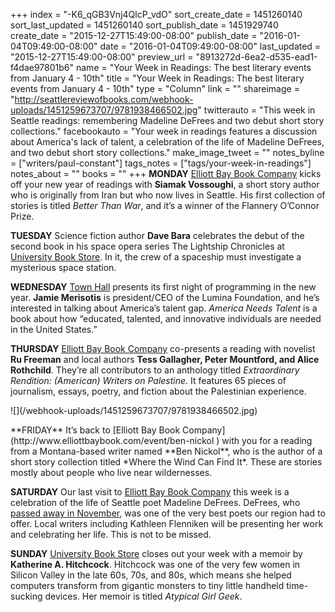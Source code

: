 +++
index = "-K6_qGB3Vnj4QlcP_vdO"
sort_create_date = 1451260140
sort_last_updated = 1451260140
sort_publish_date = 1451929740
create_date = "2015-12-27T15:49:00-08:00"
publish_date = "2016-01-04T09:49:00-08:00"
date = "2016-01-04T09:49:00-08:00"
last_updated = "2015-12-27T15:49:00-08:00"
preview_url = "8913272d-6ea2-d535-ead1-f4dae97801b6"
name = "Your Week in Readings: The best literary events from January 4 - 10th"
title = "Your Week in Readings: The best literary events from January 4 - 10th"
type = "Column"
link = ""
shareimage = "http://seattlereviewofbooks.com/webhook-uploads/1451259673707/9781938466502.jpg"
twitterauto = "This week in Seattle readings: remembering Madeline DeFrees and two debut short story collections."
facebookauto = "Your week in readings features a discussion about America's lack of talent, a celebration of the life of Madeline DeFrees, and two debut short story collections."
make_image_tweet = ""
notes_byline = ["writers/paul-constant"]
tags_notes = ["tags/your-week-in-readings"]
notes_about = ""
books = ""
+++
**MONDAY**  [Elliott Bay Book Company](http://www.elliottbaybook.com/event/siamak-vossoughi) kicks off your new year of readings with **Siamak Vossoughi**, a short story author who is originally from Iran but who now lives in Seattle. His first collection of stories is titled *Better Than War*, and it’s a winner of the Flannery O’Connor Prize.

**TUESDAY** Science fiction author **Dave Bara** celebrates the debut of the second book in his space opera series The Lightship Chronicles at [University Book Store](http://www2.bookstore.washington.edu/_events/events_cal.taf?evmonth=01&evyear=2016&eventid=2015111916092900&pre=20160101&pst=20160109). In it, the crew of a spaceship must investigate a mysterious space station.


**WEDNESDAY** [Town Hall](https://townhallseattle.org/event/jamie-merisotis-with-blair-taylor/) presents its first night of programming in the new year. **Jamie Merisotis** is president/CEO of the Lumina Foundation, and he’s interested in talking about America’s talent gap.  *America Needs Talent* is a book about how “educated, talented, and innovative individuals are needed in the United States.”

**THURSDAY** [Elliott Bay Book Company](http://www.elliottbaybook.com/event/ru-freeman-tess-gallagher-peter-mountford-alice-rothchild) co-presents a reading with novelist **Ru Freeman** and local authors **Tess Gallagher, Peter Mountford, and Alice Rothchild**. They’re all contributors to an anthology titled *Extraordinary Rendition: (American) Writers on Palestine*. It features 65 pieces of journalism, essays, poetry, and fiction about the Palestinian experience.

<p class="image-left">![](/webhook-uploads/1451259673707/9781938466502.jpg)</p>**FRIDAY** It’s back to [Elliott Bay Book Company](http://www.elliottbaybook.com/event/ben-nickol ) with you for a reading from a Montana-based writer named **Ben Nickol**, who is the author of a short story collection titled *Where the Wind Can Find It*. These are stories mostly about people who live near wildernesses.

**SATURDAY** Our last visit to [Elliott Bay Book Company](http://www.elliottbaybook.com/event/celebration-madeline-defrees-1919-2015) this week is a celebration of the life of Seattle poet Madeline DeFrees. DeFrees, who [passed away in November](http://seattlereviewofbooks.com/notes/2015/11/13/madeline-defrees-1919-2015/), was one of the very best poets our region had to offer. Local writers including Kathleen Flenniken will be presenting her work and celebrating her life. This is not to be missed.

**SUNDAY** [University Book Store](http://www2.bookstore.washington.edu/_events/events_cal.taf?evmonth=01&evyear=2016&eventid=2015092411030800&pre=20160102&pst=20160118)
closes out your week with a memoir by **Katherine A. Hitchcock**. Hitchcock was one of the very few women in Silicon Valley in the late 60s, 70s, and 80s, which means she helped computers transform from gigantic monsters to tiny little handheld time-sucking devices. Her memoir is titled *Atypical Girl Geek*.
